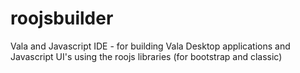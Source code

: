 # roojsbuilder
Vala and Javascript IDE - for building Vala Desktop applications and Javascript UI's using the roojs libraries (for bootstrap and classic)
